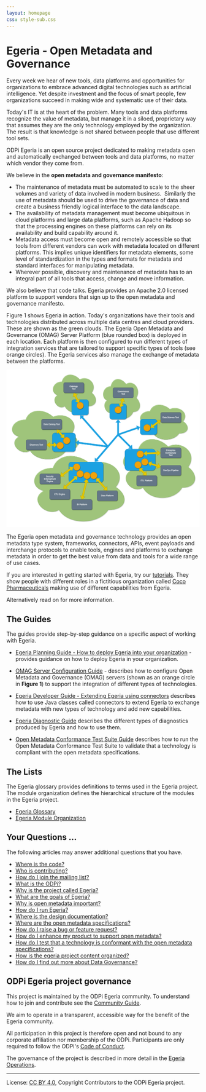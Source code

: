 ```yaml
---
layout: homepage
css: style-sub.css
---
```

<!-- SPDX-License-Identifier: CC-BY-4.0 -->
<!-- Copyright Contributors to the ODPi Egeria project. -->

# Egeria - Open Metadata and Governance

Every week we hear of new tools, data platforms and opportunities for organizations to embrace advanced
digital technologies such as artificial intelligence.
Yet despite investment and the focus of smart people,
few organizations succeed in making wide and systematic use of their data.

Today's IT is at the heart of the problem.
Many tools and data platforms recognize the value of metadata,
but manage it in a siloed, proprietary way that assumes
they are the only technology employed by the organization.
The result is that knowledge is not shared between people that use different tool sets.

ODPi Egeria is an open source project dedicated to making metadata open and automatically exchanged between tools
and data platforms, no matter which vendor they come from.

We believe in the **open metadata and governance manifesto**:

 * The maintenance of metadata must be automated to scale to the sheer volumes and variety of data involved in modern business.  Similarly the use of metadata should be used to drive the governance of data and create a business friendly logical interface to the data landscape.
 * The availability of metadata management must become ubiquitous in cloud platforms and large data platforms, such as Apache Hadoop so that the processing engines on these platforms can rely on its availability and build capability around it.
 * Metadata access must become open and remotely accessible so that tools from different vendors can work with metadata located on different platforms.  This implies unique identifiers for metadata elements, some level of standardization in the types and formats for metadata and standard interfaces for manipulating metadata.
 * Wherever possible, discovery and maintenance of metadata has to an integral part of all tools that access, change and move information.

We also believe that code talks. 
Egeria provides an Apache 2.0 licensed platform to support vendors that sign up to the open metadata and governance
manifesto.

Figure 1 shows Egeria in action.   Today's organizations have their tools and technologies distributed across
multiple data centres and cloud providers.  These are shown as the green
clouds.  The Egeria Open Metadata and Governance (OMAG) Server Platform (blue rounded box) is deployed in
each location.   Each platform is then configured to run different
types of integration services that are tailored to support specific types
of tools (see orange circles).  The Egeria services also manage the exchange of
metadata between the platforms.

![Figure 1](open-metadata-publication/website/images/egeria-distributed-operation.png#pagewidth)

The Egeria open metadata and governance technology provides an open metadata
type system, frameworks, connectors, APIs, event payloads and interchange protocols to enable tools,
engines and platforms to exchange metadata in order to get the best
value from data and tools for a wide range of use cases. 

If you are interested in getting started with Egeria, try our [tutorials](open-metadata-resources/open-metadata-tutorials).
They show people with different roles in a fictitious organization called
[Coco Pharmaceuticals](https://opengovernance.odpi.org/coco-pharmaceuticals/) making use of different capabilities
from Egeria.

Alternatively read on for more information.

## The Guides

The guides provide step-by-step guidance on a specific aspect of working with Egeria.

* [Egeria Planning Guide - How to deploy Egeria into your organization](open-metadata-publication/website/planning-guide) - provides
guidance on how to deploy Egeria in your organization.

* [OMAG Server Configuration Guide](open-metadata-implementation/admin-services/docs/user) - describes how to
configure Open Metadata and Governance (OMAG) servers (shown as an orange circle in **Figure 1**)
to support the integration of different types of technologies.

* [Egeria Developer Guide - Extending Egeria using connectors](open-metadata-publication/website/developer-guide)
describes how to use Java classes called connectors to extend Egeria to exchange metadata with
new types of technology and add new capabilities.

* [Egeria Diagnostic Guide](open-metadata-publication/website/diagnostic-guide)
describes the different types of diagnostics produced by Egeria and how to use them.

* [Open Metadata Conformance Test Suite Guide](open-metadata-conformance-suite) describes
how to run the Open Metadata Conformance Test Suite to validate that a technology is
compliant with the open metadata specifications.

## The Lists

The Egeria glossary provides definitions to terms used in the Egeria project.
The module organization defines the hierarchical structure of the modules in the
Egeria project.

* [Egeria Glossary](open-metadata-publication/website/open-metadata-glossary.md)
* [Egeria Module Organization](Content-Organization.md)

## Your Questions ...

The following articles may answer additional questions that you have.

* [Where is the code?](https://github.com/odpi/egeria)
* [Who is contributing?](https://lfanalytics.io/projects/5b554807-b041-4f98-a6ba-3306f688e05e/dashboard)
* [How do I join the mailing list?](https://lists.odpi.org/g/odpi-project-egeria)
* [What is the ODPi?](https://www.odpi.org/)
* [Why is the project called Egeria?](open-metadata-publication/website/why-egeria)
* [What are the goals of Egeria?](open-metadata-publication/website)
* [Why is open metadata important?](https://www.redbooks.ibm.com/redpapers/pdfs/redp5486.pdf)
* [How do I run Egeria?](open-metadata-resources/open-metadata-tutorials)
* [Where is the design documentation?](open-metadata-implementation)
* [Where are the open metadata specifications?](open-metadata-publication/website/open-metadata-specifications)
* [How do I raise a bug or feature request?](https://github.com/odpi/egeria/issues)
* [How do I enhance my product to support open metadata?](open-metadata-publication/website/open-metadata-integration-patterns)
* [How do I test that a technology is conformant with the open metadata specifications?](open-metadata-conformance-suite)
* [How is the egeria project content organized?](Content-Organization.md)
* [How do I find out more about Data Governance?](https://odpi.github.io/data-governance/)


## ODPi Egeria project governance

This project is maintained by the ODPi Egeria community.
To understand how to join and contribute see the
[Community Guide](Community-Guide.md).

We aim to operate in a transparent, accessible way for the benefit
of the Egeria community.

All participation in this project is therefore open and not
bound to any corporate affiliation nor membership of the ODPi.
Participants are only required to follow the ODPi's [Code of Conduct](https://github.com/odpi/specs/wiki/ODPi-Code-of-Conduct).

The governance of the project is described in more detail in the
[Egeria Operations](Egeria-Operations.md).



----
License: [CC BY 4.0](https://creativecommons.org/licenses/by/4.0/),
Copyright Contributors to the ODPi Egeria project.
